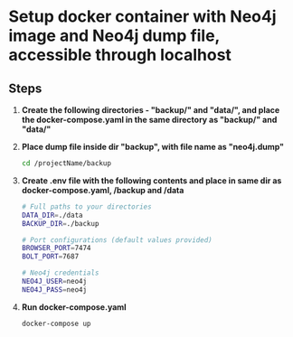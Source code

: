 # Setup docker container with Neo4j image and Neo4j dump file, accessible through localhost 

## Steps

1. **Create the following directories - "backup/" and "data/", and place the docker-compose.yaml in the same directory as "backup/" and "data/"**

2. **Place dump file inside dir "backup", with file name as "neo4j.dump"**
    ```bash
    cd /projectName/backup
    ```

3. **Create .env file with the following contents and place in same dir as docker-compose.yaml, /backup and /data**
    ```bash
    # Full paths to your directories
    DATA_DIR=./data
    BACKUP_DIR=./backup

    # Port configurations (default values provided)
    BROWSER_PORT=7474
    BOLT_PORT=7687

    # Neo4j credentials
    NEO4J_USER=neo4j
    NEO4J_PASS=neo4j
    ```

4. **Run docker-compose.yaml**
    ```bash
    docker-compose up
    ```
